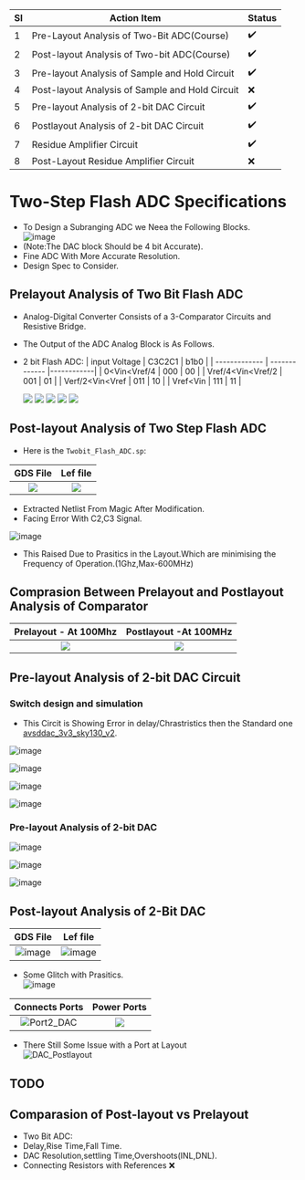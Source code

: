 
|SI|Action Item|Status|
|--|-----------|------|
|1 |Pre-Layout Analysis of Two-Bit ADC(Course)|:heavy_check_mark:|
|2 |Post-layout Analysis of Two-bit ADC(Course)|:heavy_check_mark:|
|3 |Pre-layout Analysis of Sample and Hold Circuit|:heavy_check_mark:|
|4 |Post-layout Analysis of Sample and Hold Circuit|:x:|
|5 |Pre-layout Analysis of 2-bit DAC Circuit|:heavy_check_mark:|
|6 |Postlayout Analysis of 2-bit DAC Circuit|:heavy_check_mark:|
|7 |Residue Amplifier Circuit|:heavy_check_mark:|
|8 |Post-Layout Residue Amplifier Circuit|:x:|
# Two-Step Flash ADC Specifications
- To Design a Subranging ADC we Neea the Following Blocks.<br/>
![image](https://user-images.githubusercontent.com/53760504/230632429-7ce61585-d8c8-447d-b613-2210b05f7771.png)
- (Note:The DAC block Should be 4 bit Accurate).<br/>
- Fine ADC With More Accurate Resolution.<br/>
- Design Spec to Consider.<br/>
## Prelayout Analysis of Two Bit Flash ADC
- Analog-Digital Converter Consists of a 3-Comparator Circuits and Resistive Bridge.<br/>
- The Output of the ADC Analog Block is As Follows.<br/>
 - 2 bit Flash ADC:
    | input Voltage      |    C3C2C1     |   b1b0     |
    | -------------      | ------------- |------------|
    | 0<Vin<Vref/4       |     000       |    00      |
    | Vref/4<Vin<Vref/2  |     001       |    01      |
    | Verf/2<Vin<Vref    |     011       |    10      |
    | Vref<Vin           |     111       |    11      |
    
    <p align="centre">
    <img weigth="400"src="https://user-images.githubusercontent.com/53760504/229358700-3198e0ef-5d59-41c2-acb1-73f0764a5eb6.png">
    <img weigth="400" src="https://user-images.githubusercontent.com/53760504/229436323-0d16a1ea-0ea6-4b6b-a45d-558074c01b60.png">
    <img weigth="400" src="https://user-images.githubusercontent.com/53760504/229369963-8b3db435-6217-4dcb-aeb9-7c747c696281.png">
    <img weigth="400" src="https://user-images.githubusercontent.com/53760504/229370159-a1e8dc35-0a3b-4f3b-8f47-8d05a475c1db.png">
    <img weight="400" src="https://user-images.githubusercontent.com/53760504/229433384-8cf98706-db26-4820-8a05-50502c4ab8ac.png">
    </p>
## Post-layout Analysis of Two Step Flash ADC
- Here is the `Twobit_Flash_ADC.sp`:


|     GDS File              |      Lef file              |
:--------------------------:|:---------------------------:
![](https://user-images.githubusercontent.com/53760504/229450299-0e53d175-7936-45b2-b091-6970d7b2acaa.png)|![](https://user-images.githubusercontent.com/53760504/229450795-ed898059-067f-43f1-bb7d-b16b9c003d08.png)

- Extracted Netlist From Magic After Modification.<br/>
- Facing Error With C2,C3 Signal.

![image](https://user-images.githubusercontent.com/53760504/229669659-0cb87aea-770e-42aa-8910-929699524425.png)

- This Raised Due to Prasitics in the Layout.Which are minimising the Frequency of Operation.(1Ghz,Max-600MHz)
## Comprasion Between Prelayout and Postlayout Analysis of Comparator
| Prelayout - At 100Mhz         |  Postlayout -At 100MHz   |
:------------------------------:|:-------------------------:
![](https://user-images.githubusercontent.com/53760504/229501982-af092483-b829-4ae2-ba3e-de7be7ca5782.png)|![](https://user-images.githubusercontent.com/53760504/229668911-a8102aa3-575f-4c18-84c9-8a4c0510d17b.png)


## Pre-layout Analysis of 2-bit DAC Circuit
### Switch design and simulation
- This Circit is Showing Error in delay/Chrastristics then the Standard one [avsddac_3v3_sky130_v2](https://github.com/vsdip/avsddac_3v3_sky130_v2).

![image](https://user-images.githubusercontent.com/53760504/230348712-f62cac16-8778-417e-9afa-841c401384ec.png)

![image](https://user-images.githubusercontent.com/53760504/230353711-efa6087f-02ec-4065-9548-f1b4b9901d8d.png)

![image](https://user-images.githubusercontent.com/53760504/230354559-0a6c46a2-8628-4a9e-84e4-6839a95df71a.png)

![image](https://user-images.githubusercontent.com/53760504/230355148-095b8ec8-8b10-446a-9d0e-6669281945fe.png)

### Pre-layout Analysis of 2-bit DAC
![image](https://user-images.githubusercontent.com/53760504/230355866-d213229a-e940-4a10-8ef2-2496cc1a476a.png)

![image](https://user-images.githubusercontent.com/53760504/230358961-a0810c32-f132-49af-9e31-759d7c89cfec.png)

![image](https://user-images.githubusercontent.com/53760504/230359140-06357322-ee91-49ef-8cc0-4ffa1a5d212f.png)

## Post-layout Analysis of 2-Bit DAC
|     GDS File              |      Lef file              |
:--------------------------:|:---------------------------:
![image](https://user-images.githubusercontent.com/53760504/230377361-f92fcfca-6570-4fac-9392-fc665c95cb12.png)|![image](https://user-images.githubusercontent.com/53760504/230377449-94aaf218-33e0-4125-9bc2-564691013471.png)
- Some Glitch with Prasitics.<br/>
![image](https://user-images.githubusercontent.com/53760504/230375996-880ba0c6-4103-42f3-a24e-5be9223ff4da.png)

|      Connects Ports          |      Power Ports           |
:-----------------------------:|:---------------------------:
![Port2_DAC](https://user-images.githubusercontent.com/53760504/230708022-21d6c9b6-4ffc-4efc-a6df-cc23f52080b5.png)|![](https://user-images.githubusercontent.com/53760504/230707936-1a9dbf1a-59af-4f26-b7a9-941e191d92f2.png)

- There Still Some Issue with a Port at Layout<br/>
![DAC_Postlayout](https://user-images.githubusercontent.com/53760504/230708168-0e9198fc-88dd-4aa4-bb16-a24332375716.png)
## TODO
## Comparasion of Post-layout vs Prelayout
- Two Bit ADC:
- Delay,Rise Time,Fall Time.
- DAC Resolution,settling Time,Overshoots(INL,DNL).
- Connecting Resistors with References :x:
